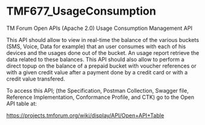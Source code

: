 # TMF677_UsageConsumption
TM Forum Open APIs (Apache 2.0) Usage Consumption Management API

This API should allow to view in real-time the balance of the various buckets (SMS,
Voice, Data for example) that an user consumes with each of his devices and the usages
done out of the bucket. An usage report retrieve the data related to these balances.
This API should also allow to perform a direct topup on the balance of a prepaid bucket
with voucher references or with a given credit value after a payment done by a credit
card or with a credit value transfered.

To access this API; (the Specification, Postman Collection, Swagger file, 
Reference Implementation, Conformance Profile, and CTK) go to the Open API table at:

https://projects.tmforum.org/wiki/display/API/Open+API+Table
